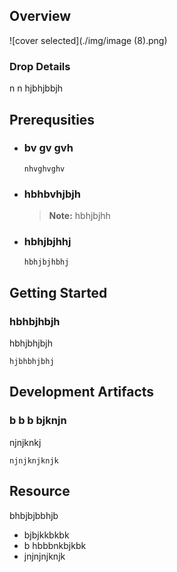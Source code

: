 
## Overview

![cover selected](./img/image (8).png)

### Drop Details
n n hjbhjbbjh

## Prerequsities

- ### bv gv gvh
  ```shell
  nhvghvghv
  ```
      
- ### hbhbvhjbjh
  > **Note:** hbhjbjhh
      
- ### hbhjbjhhj
  ```shell
  hbhjbjhbhj
  ```
      

## Getting Started
### hbhbjhbjh
hbhjbhjbjh
```shell
hjbhbhjbhj
```

## Development Artifacts
### b b b bjknjn
njnjknkj
```shell
njnjknjknjk
```

## Resource
bhbjbjbbhjb
- bjbjkkbkbk
- b hbbbnkbjkbk
- jnjnjnjknjk


    